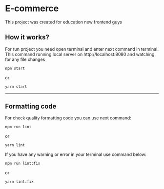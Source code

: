 # E-commerce

This project was created for education new frontend guys

## How it works?

For run project you need open terminal and enter next command in terminal.
This command running local server on http://localhost:8080 and watching for any file changes

```bash
npm start
```

or

```bash
yarn start
```

---

## Formatting code

For check quality formatting code you can use next command:

```bash
npm run lint
```

or

```bash
yarn lint
```

If you have any warning or error in your terminal use command below:

```bash
npm run lint:fix
```

or

```bash
yarn lint:fix
```

